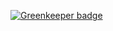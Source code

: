 
[![Greenkeeper badge](https://badges.greenkeeper.io/YozhikM/rocketbank_task.svg)](https://greenkeeper.io/)
